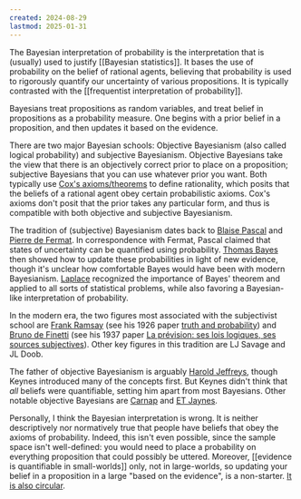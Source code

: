 ```yaml
---
created: 2024-08-29
lastmod: 2025-01-31
---
```


The Bayesian interpretation of probability is the interpretation that is (usually) used to justify [[Bayesian statistics]]. It bases the use of probability on the belief of rational agents, believing that probability is used to rigorously quantify our uncertainty of various propositions. It is typically contrasted with the [[frequentist interpretation of probability]]. 

Bayesians treat propositions as random variables, and treat belief in propositions as a probability measure. One begins with a prior belief in a proposition, and then updates it based on the evidence. 

There are two major Bayesian schools: Objective Bayesianism (also called logical probability) and subjective Bayesianism. Objective Bayesians take the view that there is an objectively correct prior to place on a proposition; subjective Bayesians that you can use whatever prior you want. Both typically use [Cox's axioms/theorems](https://en.wikipedia.org/wiki/Cox%27s_theorem) to define rationality, which posits that the beliefs of a rational agent obey certain probabilistic axioms. Cox's axioms don't posit that the prior takes any particular form, and thus is compatible with both objective and subjective Bayesianism. 

The tradition of (subjective) Bayesianism dates back to [Blaise Pascal](https://en.wikipedia.org/wiki/Blaise_Pascal) and [Pierre de Fermat](https://en.wikipedia.org/wiki/Pierre_de_Fermat). In correspondence with Fermat, Pascal claimed that states of uncertainty can be quantified using probability. [Thomas Bayes](https://en.wikipedia.org/wiki/Thomas_Bayes) then showed how to update these probabilities in light of new evidence, though it's unclear how comfortable Bayes would have been with modern Bayesianism. [Laplace](https://en.wikipedia.org/wiki/Pierre-Simon_Laplace) recognized the importance of Bayes' theorem and applied to all sorts of statistical problems, while also favoring a Bayesian-like interpretation of probability. 

In the modern era, the two figures most associated with the subjectivist school are [Frank Ramsay](https://en.wikipedia.org/wiki/Frank_Ramsey_(mathematician)) (see his 1926 paper [truth and probability](https://fitelson.org/probability/ramsey.pdf)) and [Bruno de Finetti](https://en.wikipedia.org/wiki/Bruno_de_Finetti) (see his 1937 paper [La prévision: ses lois logiques, ses sources subjectives](http://www.numdam.org/item/AIHP_1937__7_1_1_0.pdf)).  Other key figures in this tradition are LJ Savage and JL Doob. 

The father of objective Bayesianism is arguably [Harold Jeffreys](https://en.wikipedia.org/wiki/Harold_Jeffreys), though Keynes introduced many of the concepts first. But Keynes didn't think that _all_ beliefs were quantifiable, setting him apart from most Bayesians. Other notable objective Bayesians are [Carnap](https://en.wikipedia.org/wiki/Rudolf_Carnap) and [ET Jaynes](https://en.wikipedia.org/wiki/Edwin_Thompson_Jaynes). 

Personally, I think the Bayesian interpretation is wrong. It is neither descriptively nor normatively true that people have beliefs that obey the axioms of probability. Indeed, this isn't even possible, since the sample space isn't well-defined: you would need to place a probability on everything proposition that could possibly be uttered. Moreover, [[evidence is quantifiable in small-worlds]] only, not in large-worlds, so updating your belief in a proposition in a large "based on the evidence", is a non-starter. [It is also circular](https://benchugg.com/writing/you-need-a-theory/). 

